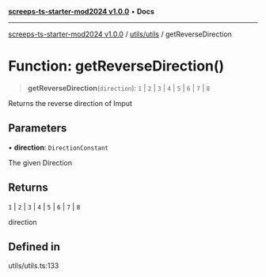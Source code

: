 [**screeps-ts-starter-mod2024 v1.0.0**](../../../README.md) • **Docs**

***

[screeps-ts-starter-mod2024 v1.0.0](../../../modules.md) / [utils/utils](../README.md) / getReverseDirection

# Function: getReverseDirection()

> **getReverseDirection**(`direction`): `1` \| `2` \| `3` \| `4` \| `5` \| `6` \| `7` \| `8`

Returns the reverse direction of Imput

## Parameters

• **direction**: `DirectionConstant`

The given Direction

## Returns

`1` \| `2` \| `3` \| `4` \| `5` \| `6` \| `7` \| `8`

direction

## Defined in

utils/utils.ts:133
